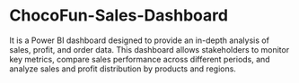 # ChocoFun-Sales-Dashboard
It is a Power BI dashboard designed to provide an in-depth analysis of sales, profit, and order data. This dashboard allows stakeholders to monitor key metrics, compare sales performance across different periods, and analyze sales and profit distribution by products and regions.
